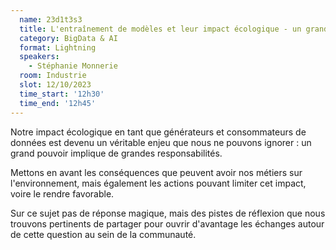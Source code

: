 ```yaml
---
  name: 23d1t3s3
  title: L'entraînement de modèles et leur impact écologique - un grand pouvoir implique de grandes responsabilités
  category: BigData & AI
  format: Lightning
  speakers: 
    - Stéphanie Monnerie
  room: Industrie
  slot: 12/10/2023
  time_start: '12h30'
  time_end: '12h45'
---
```

Notre impact écologique en tant que générateurs et consommateurs de données est devenu un véritable enjeu que nous ne pouvons ignorer : un grand pouvoir implique de grandes responsabilités.

Mettons en avant les conséquences que peuvent avoir nos métiers sur l'environnement, mais également les actions pouvant limiter cet impact, voire le rendre favorable.

Sur ce sujet pas de réponse magique, mais des pistes de réflexion que nous trouvons pertinents de partager pour ouvrir d'avantage les échanges autour de cette question au sein de la communauté.
